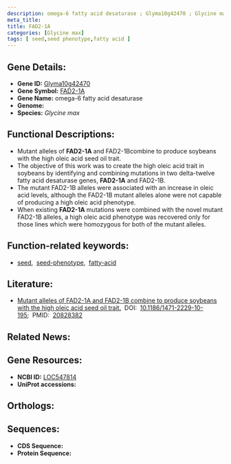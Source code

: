```yaml
---
description: omega-6 fatty acid desaturase ; Glyma10g42470 ; Glycine max
meta_title:
title: FAD2-1A
categories: [Glycine max]
tags: [ seed,seed phenotype,fatty acid ]
---
```


## Gene Details:
- **Gene ID:** [Glyma10g42470]()
- **Gene Symbol:** <u>FAD2-1A</u>
- **Gene Name:** omega-6 fatty acid desaturase
- **Genome:** []()
- **Species:** *Glycine max*

## Functional Descriptions:
   - Mutant alleles of **FAD2-1A** and FAD2-1Bcombine to produce soybeans with the high oleic acid seed oil trait.
   - The objective of this work was to create the high oleic acid trait in soybeans by identifying and combining mutations in two delta-twelve fatty acid desaturase genes, **FAD2-1A** and FAD2-1B.
   - The mutant FAD2-1B alleles were associated with an increase in oleic acid levels, although the FAD2-1B mutant alleles alone were not capable of producing a high oleic acid phenotype.
   - When existing **FAD2-1A** mutations were combined with the novel mutant FAD2-1B alleles, a high oleic acid phenotype was recovered only for those lines which were homozygous for both of the mutant alleles.

## Function-related keywords:
   - [seed](/tags/seed/),&nbsp;&nbsp;[seed-phenotype](/tags/seed-phenotype/),&nbsp;&nbsp;[fatty-acid](/tags/fatty-acid/)

## Literature:
   - [Mutant alleles of FAD2-1A and FAD2-1B combine to produce soybeans with the high oleic acid seed oil trait.](https://doi.org/10.1186/1471-2229-10-195)&nbsp;&nbsp;DOI:&nbsp;&nbsp;[10.1186/1471-2229-10-195](https://doi.org/10.1186/1471-2229-10-195);&nbsp;&nbsp;PMID:&nbsp;&nbsp;[20828382](https://pubmed.ncbi.nlm.nih.gov/20828382/)

## Related News:

## Gene Resources:
- **NCBI ID:**  [LOC547814](https://www.ncbi.nlm.nih.gov/gene/?term=LOC547814)
- **UniProt accessions:**  [](https://www.uniprot.org/uniprotkb//entry)

## Orthologs:

## Sequences:
- **CDS Sequence:**
- **Protein Sequence:**
